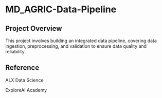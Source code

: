 # MD_AGRIC-Data-Pipeline

## Project Overview 
This project involves building an integrated data pipeline, covering data ingestion, preprocessing, and validation to ensure data quality and reliability.

## Reference
ALX Data Science 

ExploreAI Academy 
